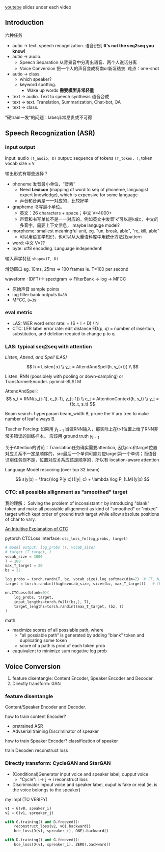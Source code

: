 
[youtebe](https://www.youtube.com/channel/UC2ggjtuuWvxrHHHiaDH1dlQ) 
slides under each video

## Introduction

六种任务

- autio -> text. speech recognization. 语音识别  **It's not the seq2seq you know!**
-  autio -> audio. 
    + Speech Separation 从背景音中分离出语音、两个人说话分离
    + Voice Conversion 把一个人的声音变成柯南or新垣结衣. 难点：one-shot
- autio -> class.
    + which speaker?
    + keyword spotting.
        * Wake up words **需要模型非常轻量**
- text -> audio. Text to speech synthesis 语音合成
- text -> text. Translation, Summarization, Chat-bot, QA
- text -> class.

”硬train一发“的问题：label非常昂贵或不可得


## Speech Recognization (ASR)

### input output

input: audio `(T_audio, D)`
output: sequence of tokens `(T_token, )`, token vocab size = `V`

输出形式有哪些选择？

- phoneme 发音最小单位，“音素”
    + Need **Lexicon** (mapping of word to seq of phoneme, languagist expert knowledge), which is expensive for some language
    + 声音和音素是一一对应的，比较好学
- grapheme 书写最小单位。
    + 英文：26 characters + space；中文 V=4000+
    + 声音和书写单位不是一一对应的，例如英文中发音'k'可以是k或c，中文的多音字。需要上下文信息， maybe languge model?
- morpheme: smallest meaningful unit, eg. "un, break, able", "re, kill, able"
    + 可以用语言学知识，也可以从大量语料库中用统计方法找pattern
- word: 中文 V=??
- byte: utf8 encoding. Language independent!

输入声学特征 `shape=(T, D)`

滑动窗口 eg. 10ms, 25ms => 100 frames ie. T=100 per second

waveform -(DFT)-> spectgram -> FilterBank -> log -> MFCC

- 原始声音 sample points
- log filter bank outputs `D=80`
- MFCC, `D=39`

### eval metric

- LAS: WER word error rate: = (S + I + D) / N
- CTC: LER label error rate: edit distance ED(p, q) = number of insertion, substitution, and deletion requied to change p to q

### LAS: typical seq2seq with attention

*Listen, Attend, and Spell (LAS)*

$$
h = Listen( x) \\
y_t = AttendAndSpell(h, y_{<t}) \\
$$

Listen: RNN (possiblely with pooling or down-sampling) or TransformerEncoder. pyrimid-BLSTM

AttendAndSpell: 
$$
s_t = RNN(s_{t-1}, c_{t-1}, y_{t-1}) \\
c_t = AttentionContext(h, s_t) \\
y_t = f(c_t, s_t)
$$

Beam search. hyperparam beam_width B, prune the V ary tree to make number of leaf always B.

Teacher Forcing: 如果用 $\hat y_{t-1}$ 当做RNN输入，那实际上在t>1位置上给了RNN非常多错误的训练样本。 应该用 ground truth $y_{t-1}$

关于Attention的讨论：Translation任务确实需要attention, 因为src和target位置对应关系不一定是顺序的，src最后一个单词可能对应target第一个单词；而语音识别任务则不是，位置对应关系应该是顺序的，所以有 location-aware attention

Language Model rescoring (over top 32 beam)

$$
s(y|x) = 
    \frac{\log P(y|x)}{|y|_c} + 
    \lambda \log P_{LM}(y|x)
$$


### CTC: all possible allignment as "smoothed" target

我的理解： Solving the problem of inconsistant `T` by introducing "blank" token and make all possiable alligenment as kind of "smoothed" or "mixed" target which kept order of ground truth target while allow absolute positions of char to vary.

[An Intuitive Explanation of CTC](https://towardsdatascience.com/intuitively-understanding-connectionist-temporal-classification-3797e43a86c)


pytorch CTCLoss interface: `ctc_loss_fn(log_probs, target)`

```python
# model output: log_probs (T, vocab_size)
# target (T_target, )
vocab_size = 3000
T = 100
max_T_target = 20
bz = 32

log_probs = torch.randn(T, bz, vocab_size).log_softmax(dim=2)  # (T, N, C)
target = torch.randint(high=vocab_size, size=(bz, max_T_target))   # (N, S)

nn.CTCLoss(blank=0)(
    log_probs, target,
    input_lengths=torch.full((bz,), T),
    target_lengths=torch.randint(max_T_target, (bz, ))
)
```

math: 
* maximize scores of all possiable path, where 
    - "all possiable path" is generated by adding "blank" token and duplicating some token
    - score of a path is prod of each token prob
* eaquivalent to minimize sum negative log prob


## Voice Conversion

1. feature disentangle: Content Encoder, Speaker Encoder and Decoder.
2. Directly transform: GAN

### feature disentangle

Content/Speaker Encoder and Decoder.

how to train content Encoder? 
- pretrained ASR
- Advserial training Discriminator of speaker

how to train Speaker Encoder? classification of speaker

train Decoder: reconstruct loss

### Directly transform: CycleGAN and StarGAN

- (Conditional)Generator input voice and speaker label, oupput voice
    + "Cycle": i -> j -> i reconstruct loss
- Discriminator inpout voice and speaker label, ouput is fake or real (ie. is the voice belongs to the speaker)

my impl (TO VERIFY)
```python
v1 = G(v0, speaker_i)
v2 = G(v1, spreaker_j)

with G.training() and D.freezed():
    reconstruct_loss(v2, v0).backward()
    bce_loss(D(v1, spreaker_i), ONE).backward()

with D.training() and G.freezed():
    bce_loss(D(v1, spreaker_i), ZERO).backward()
```

